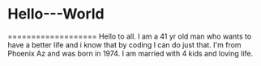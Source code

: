 # Hello---World
===================
Hello to all. I am a 41 yr old man who wants to have a better life and i know that by coding I can do just that. I'm from Phoenix Az and was born in 1974. I am married with 4 kids and loving life. 
